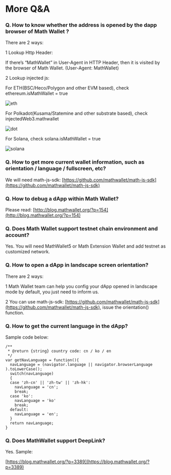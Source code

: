# More Q&A

### Q. How to know whether the address is opened by the dapp browser of Math Wallet ?

There are 2 ways:

1 Lookup Http Header:

If there’s “MathWallet” in User-Agent in HTTP Header, then it is visited by the browser of Math Wallet. (User-Agent: MathWallet)

2 Lookup injected js:

For ETH(BSC/Heco/Polygon and other EVM based), check ethereum.isMathWallet = true

![eth](http://qiniu.eth.fm/2021-07-28-eth.png)

For Polkadot(Kusama/Statemine and other substrate based), check injectedWeb3.mathwallet

![dot](http://qiniu.eth.fm/2021-07-28-dot.png)

For Solana, check solana.isMathWallet = true

![solana](http://qiniu.eth.fm/2021-07-28-solana.png)

### Q. How to get more current wallet information, such as orientation / language / fullscreen, etc?

We will need math-js-sdk: [https://github.com/mathwallet/math-js-sdk](https://github.com/mathwallet/math-js-sdk)

### Q. How to debug a dApp within Math Wallet?

Please read: [http://blog.mathwallet.org/?p=154](http://blog.mathwallet.org/?p=154)

### Q. Does Math Wallet support testnet chain environment and account?

Yes. You will need MathWallet5 or Math Extension Wallet and add testnet as customized network.

### Q. How to open a dApp in landscape screen orientation?

There are 2 ways:

1 Math Wallet team can help you config your dApp opened in landscape mode by default, you just need to inform us.

2 You can use math-js-sdk: [https://github.com/mathwallet/math-js-sdk](https://github.com/mathwallet/math-js-sdk), issue the orientation() function.

### Q. How to get the current language in the dApp?

Sample code below:

```
/**
 * @return {string} country code: cn / ko / en
 */
var getNavLanguage = function(){
  navLanguage = (navigator.language || navigator.browserLanguage ).toLowerCase();
  switch(navLanguage)
  {
  case 'zh-cn' || 'zh-tw' || 'zh-hk':
    navLanguage = 'cn';
    break;
  case 'ko':
    navLanguage = 'ko'
    break;
  default:
    navLanguage = 'en';
  }
  return navLanguage;
}
```

### Q. Does MathWallet support DeepLink?


Yes. Sample:

[https://blog.mathwallet.org/?p=3389](https://blog.mathwallet.org/?p=3389)
